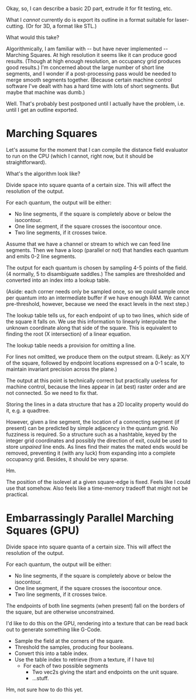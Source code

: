 Okay, so, I can describe a basic 2D part, extrude it for fit testing, etc.

What I *cannot* currently do is export its outline in a format suitable for
laser-cutting.  (Or for 3D, a format like STL.)

What would this take?

Algorithmically, I am familiar with -- but have never implemented -- Marching
Squares.  At high resolution it seems like it can produce good results.  (Though
at high enough resolution, an occupancy grid produces good results.)  I'm
concerned about the large number of short line segments, and I wonder if a
post-processing pass would be needed to merge smooth segments together.
(Because certain machine control software I've dealt with has a hard time with
lots of short segments.  But maybe that machine was dumb.)

Well.  That's probably best postponed until I actually have the problem, i.e.
until I get an outline exported.


Marching Squares
================

Let's assume for the moment that I can compile the distance field evaluator to
run on the CPU (which I cannot, right now, but it should be straightforward).

What's the algorithm look like?

Divide space into square quanta of a certain size.  This will affect the
resolution of the output.

For each quantum, the output will be either:
- No line segments, if the square is completely above or below the isocontour.
- One line segment, if the square crosses the isocontour once.
- Two line segments, if it crosses twice.

Assume that we have a channel or stream to which we can feed line segments.
Then we have a loop (parallel or not) that handles each quantum and emits 0-2
line segments.

The output for each quantum is chosen by sampling 4-5 points of the field.  (4
normally, 5 to disambiguate saddles.)  The samples are thresholded and converted
into an index into a lookup table.

(Aside: each corner needs only be sampled once, so we could sample once per
quantum into an intermediate buffer if we have enough RAM.  We cannot
pre-threshold, however, because we need the exact levels in the next step.)

The lookup table tells us, for each endpoint of up to two lines, which side of
the square it falls on.  We use this information to linearly interpolate the
unknown coordinate along that side of the square.  This is equivalent to finding
the root (X intersection) of a linear equation.

The lookup table needs a provision for omitting a line.

For lines not omitted, we produce them on the output stream.  (Likely: as X/Y of
the square, followed by endpoint locations expressed on a 0-1 scale, to maintain
invariant precision across the plane.)

The output at this point is technically correct but practically useless for
machine control, because the lines appear in (at best) raster order and are not
connected.  So we need to fix that.

Storing the lines in a data structure that has a 2D locality property would do
it, e.g. a quadtree.

However, given a line segment, the location of a connecting segment (if present)
can be predicted by simple adjacency in the quantum grid.  No fuzziness is
required.  So a structure such as a hashtable, keyed by the integer grid
coordinates and possibly the direction of exit, could be used to store
*unpaired* line ends.  As lines find their mates the mated ends would be
removed, preventing it (with any luck) from expanding into a complete occupancy
grid.  Besides, it should be very sparse.


Hm.

The position of the isolevel at a given square-edge is fixed.  Feels like I
could use that somehow.  Also feels like a time-memory tradeoff that might not
be practical.





Embarrassingly Parallel Marching Squares (GPU)
==============================================

Divide space into square quanta of a certain size.  This will affect the
resolution of the output.

For each quantum, the output will be either:
- No line segments, if the square is completely above or below the isocontour.
- One line segment, if the square crosses the isocontour once.
- Two line segments, if it crosses twice.

The endpoints of both line segments (when present) fall on the borders of the
square, but are otherwise unconstrained.

I'd like to do this on the GPU, rendering into a texture that can be read back
out to generate something like G-Code.

- Sample the field at the corners of the square.
- Threshold the samples, producing four booleans.
- Convert this into a table index.
- Use the table index to retrieve (from a texture, if I have to)
  - For each of two possible segments
    - Two vec2s giving the start and endpoints on the unit square.
    - ...stuff.

Hm, not sure how to do this yet.



